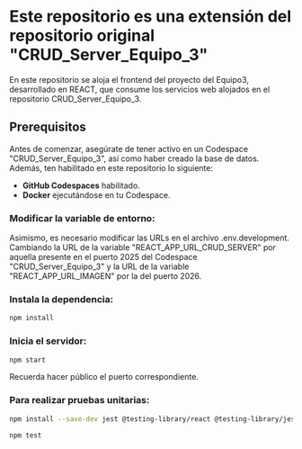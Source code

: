 # Este repositorio es una extensión del repositorio original "CRUD_Server_Equipo_3"

En este repositorio se aloja el frontend del proyecto del Equipo3, desarrollado en REACT, que consume los servicios web alojados en el repositorio CRUD_Server_Equipo_3.

## Prerequisitos

Antes de comenzar, asegúrate de tener activo en un Codespace "CRUD_Server_Equipo_3", así como haber creado la base de datos. Además, ten habilitado en este repositorio lo siguiente:

- **GitHub Codespaces** habilitado.
- **Docker** ejecutándose en tu Codespace.

### Modificar la variable de entorno:
Asimismo, es necesario modificar las URLs en el archivo .env.development.
Cambiando la URL de la variable "REACT_APP_URL_CRUD_SERVER" por aquella presente en el puerto 2025 del Codespace "CRUD_Server_Equipo_3" y la URL de la variable "REACT_APP_URL_IMAGEN" por la del puerto 2026. 

### Instala la dependencia: 
```sh
npm install
```

### Inicia el servidor: 
```sh
npm start
```

Recuerda hacer público el puerto correspondiente. 

### Para realizar pruebas unitarias:
```sh
npm install --save-dev jest @testing-library/react @testing-library/jest-dom @testing-library/user-event
```
```sh
npm test
```
